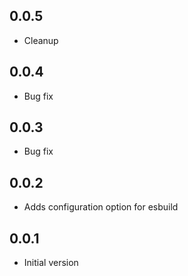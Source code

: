 ## 0.0.5

-   Cleanup

## 0.0.4

-   Bug fix

## 0.0.3

-   Bug fix

## 0.0.2

-   Adds configuration option for esbuild

## 0.0.1

-   Initial version
